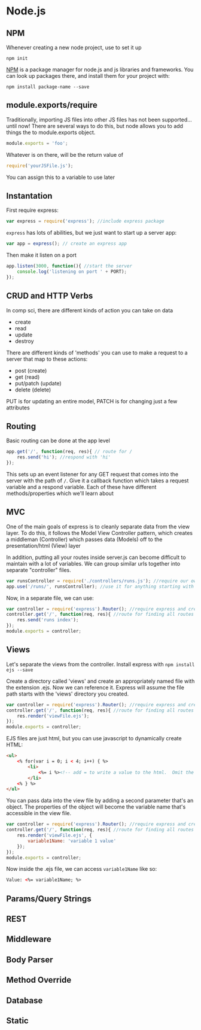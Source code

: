 # Node.js

## NPM

Whenever creating a new node project, use to set it up

```
npm init
```

[NPM](https://www.npmjs.com/) is a package manager for node.js and js libraries and frameworks.  You can look up packages there, and install them for your project with:

```
npm install package-name --save
```

## module.exports/require

Traditionally, importing JS files into other JS files has not been supported... until now!  There are several ways to do this, but node allows you to add things the to module.exports object.

```javascript
module.exports = 'foo';
```

Whatever is on there, will be the return value of

```javascript
require('yourJSFile.js');
```

You can assign this to a variable to use later

## Instantation

First require express:

```javascript
var express = require('express'); //include express package
```

`express` has lots of abilities, but we just want to start up a server app:

```javascript
var app = express(); // create an express app
```

Then make it listen on a port

```javascript
app.listen(3000, function(){ //start the server
	console.log('listening on port ' + PORT);
});
```

## CRUD and HTTP Verbs

In comp sci, there are different kinds of action you can take on data

- create
- read
- update
- destroy

There are different kinds of 'methods' you can use to make a request to a server that map to these actions:

- post (create)
- get (read)
- put/patch (update)
- delete (delete)

PUT is for updating an entire model, PATCH is for changing just a few attributes

## Routing

Basic routing can be done at the app level

```javascript
app.get('/', function(req, res){ // route for /
	res.send('hi'); //respond with 'hi'
});
```

This sets up an event listener for any GET request that comes into the server with the path of `/`.  Give it a callback function which takes a request variable and a respond variable.  Each of these have different methods/properties which we'll learn about

## MVC

One of the main goals of express is to cleanly separate data from the view layer.  To do this, it follows the Model View Controller pattern, which creates a middleman (Controller) which passes data (Models) off to the presentation/html (View) layer

In addition, putting all your routes inside server.js can become difficult to maintain with a lot of variables.  We can group similar urls together into separate "controller" files.

```javascript
var runsController = require('./controllers/runs.js'); //require our own runsController
app.use('/runs/', runsController); //use it for anything starting with /runs
```

Now, in a separate file, we can use:

```javascript
var controller = require('express').Router(); //require express and create a router (controller)
controller.get('/', function(req, res){ //route for finding all routes by a the session user
	res.send('runs index');
});
module.exports = controller;
```

## Views

Let's separate the views from the controller.  Install express with `npm install ejs --save`

Create a directory called 'views' and create an appropriately named file with the extension .ejs.  Now we can reference it.  Express will assume the file path starts with the 'views' directory you created.

```javascript
var controller = require('express').Router(); //require express and create a router (controller)
controller.get('/', function(req, res){ //route for finding all routes by a the session user
	res.render('viewFile.ejs');
});
module.exports = controller;
```

EJS files are just html, but you can use javascript to dynamically create HTML:

```html
<ul>
	<% for(var i = 0; i < 4; i++) { %>
		<li>
			<%= i %><!-- add = to write a value to the html.  Omit the = and it will just run the JS, but not show anything visually -->
		</li>
	<% } %>
</ul>
```

You can pass data into the view file by adding a second parameter that's an object.  The properties of the object will become the variable name that's accessible in the view file.

```javascript
var controller = require('express').Router(); //require express and create a router (controller)
controller.get('/', function(req, res){ //route for finding all routes by a the session user
	res.render('viewFile.ejs', {
		variable1Name: 'variable 1 value'
	});
});
module.exports = controller;
```

Now inside the .ejs file, we can access `variable1Name` like so:

```html
Value: <%= variable1Name; %>
```

## Params/Query Strings
## REST
## Middleware
## Body Parser
## Method Override
## Database
## Static

